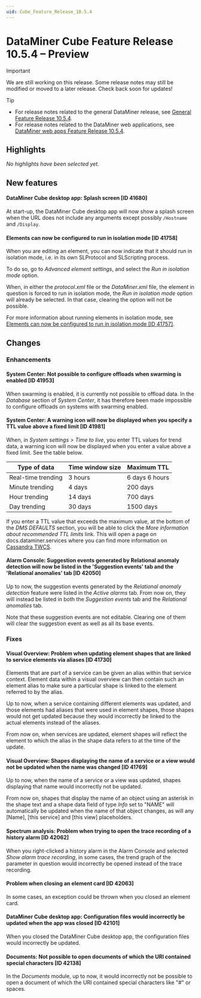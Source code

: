 ```yaml
---
uid: Cube_Feature_Release_10.5.4
---
```


# DataMiner Cube Feature Release 10.5.4 – Preview

> [!IMPORTANT]
> We are still working on this release. Some release notes may still be modified or moved to a later release. Check back soon for updates!

> [!TIP]
>
> - For release notes related to the general DataMiner release, see [General Feature Release 10.5.4](xref:General_Feature_Release_10.5.4).
> - For release notes related to the DataMiner web applications, see [DataMiner web apps Feature Release 10.5.4](xref:Web_apps_Feature_Release_10.5.4).

## Highlights

*No highlights have been selected yet.*

## New features

#### DataMiner Cube desktop app: Splash screen [ID 41680]

<!-- MR 10.4.0 [CU13] / 10.5.0 [CU1] - FR 10.5.4 -->

At start-up, the DataMiner Cube desktop app will now show a splash screen when the URL does not include any arguments except possibly `/Hostname` and `/Display`.

#### Elements can now be configured to run in isolation mode [ID 41758]

<!-- MR 10.4.0 [CU13] / 10.5.0 [CU1] - FR 10.5.4 -->

When you are editing an element, you can now indicate that it should run in isolation mode, i.e. in its own SLProtocol and SLScripting process.

To do so, go to *Advanced element settings*, and select the *Run in isolation mode* option.

When, in either the *protocol.xml* file or the *DataMiner.xml* file, the element in question is forced to run in isolation mode, the *Run in isolation mode* option will already be selected. In that case, clearing the option will not be possible.

For more information about running elements in isolation mode, see [Elements can now be configured to run in isolation mode [ID 41757]](xref:General_Feature_Release_10.5.4#elements-can-now-be-configured-to-run-in-isolation-mode-id-41757).

## Changes

### Enhancements

#### System Center: Not possible to configure offloads when swarming is enabled [ID 41953]

<!-- MR 10.4.0 [CU13] / 10.5.0 [CU1] - FR 10.5.4 -->

When swarming is enabled, it is currently not possible to offload data. In the *Database* section of *System Center*, it has therefore been made impossible to configure offloads on systems with swarming enabled.

#### System Center: A warning icon will now be displayed when you specify a TTL value above a fixed limit [ID 41981]

<!-- MR 10.4.0 [CU13] / 10.5.0 [CU1] - FR 10.5.4 -->

When, in *System settings > Time to live*, you enter TTL values for trend data, a warning icon will now be displayed when you enter a value above a fixed limit. See the table below.

| Type of data       | Time window size | Maximum TTL    |
|--------------------|------------------|----------------|
| Real-time trending | 3 hours          | 6 days 6 hours |
| Minute trending    | 4 days           | 200 days       |
| Hour trending      | 14 days          | 700 days       |
| Day trending       | 30 days          | 1500 days      |

If you enter a TTL value that exceeds the maximum value, at the bottom of the *DMS DEFAULTS* section, you will be able to click the *More information about recommended TTL limits* link. This will open a page on docs.dataminer.services where you can find more information on [Cassandra TWCS](xref:Specifying_TTL_overrides#cassandra-twcs).

#### Alarm Console: Suggestion events generated by Relational anomaly detection will now be listed in the 'Suggestion events' tab and the 'Relational anomalies' tab [ID 42050]

<!-- MR 10.4.0 [CU13] / 10.5.0 [CU1] - FR 10.5.4 -->

Up to now, the suggestion events generated by the *Relational anomaly detection* feature were listed in the *Active alarms* tab. From now on, they will instead be listed in both the *Suggestion events* tab and the *Relational anomalies* tab.

Note that these suggestion events are not editable. Clearing one of them will clear the suggestion event as well as all its base events.

### Fixes

#### Visual Overview: Problem when updating element shapes that are linked to service elements via aliases [ID 41730]

<!-- MR 10.4.0 [CU13] / 10.5.0 [CU1] - FR 10.5.4 -->

Elements that are part of a service can be given an alias within that service context. Element data within a visual overview can then contain such an element alias to make sure a particular shape is linked to the element referred to by the alias.

Up to now, when a service containing different elements was updated, and those elements had aliases that were used in element shapes, those shapes would not get updated because they would incorrectly be linked to the actual elements instead of the aliases.

From now on, when services are updated, element shapes will reflect the element to which the alias in the shape data refers to at the time of the update.

#### Visual Overview: Shapes displaying the name of a service or a view would not be updated when the name was changed [ID 41769]

<!-- MR 10.4.0 [CU13] / 10.5.0 [CU1] - FR 10.5.4 -->

Up to now, when the name of a service or a view was updated, shapes displaying that name would incorrectly not be updated.

From now on, shapes that display the name of an object using an asterisk in the shape text and a shape data field of type *Info* set to "NAME" will automatically be updated when the name of that object changes, as will any [Name], [this service] and [this view] placeholders.

#### Spectrum analysis: Problem when trying to open the trace recording of a history alarm [ID 42062]

<!-- MR 10.4.0 [CU13] / 10.5.0 [CU1] - FR 10.5.4 -->

When you right-clicked a history alarm in the Alarm Console and selected *Show alarm trace recording*, in some cases, the trend graph of the parameter in question would incorrectly be opened instead of the trace recording.

#### Problem when closing an element card [ID 42063]

<!-- MR 10.4.0 [CU13] / 10.5.0 [CU1] - FR 10.5.4 -->

In some cases, an exception could be thrown when you closed an element card.

#### DataMiner Cube desktop app: Configuration files would incorrectly be updated when the app was closed [ID 42101]

<!-- MR 10.4.0 [CU13] / 10.5.0 [CU1] - FR 10.5.4 -->

When you closed the DataMiner Cube desktop app, the configuration files would incorrectly be updated.

#### Documents: Not possible to open documents of which the URI contained special characters [ID 42138]

<!-- MR 10.4.0 [CU13] / 10.5.0 [CU1] - FR 10.5.4 -->

In the *Documents* module, up to now, it would incorrectly not be possible to open a document of which the URI contained special characters like "#" or spaces.

